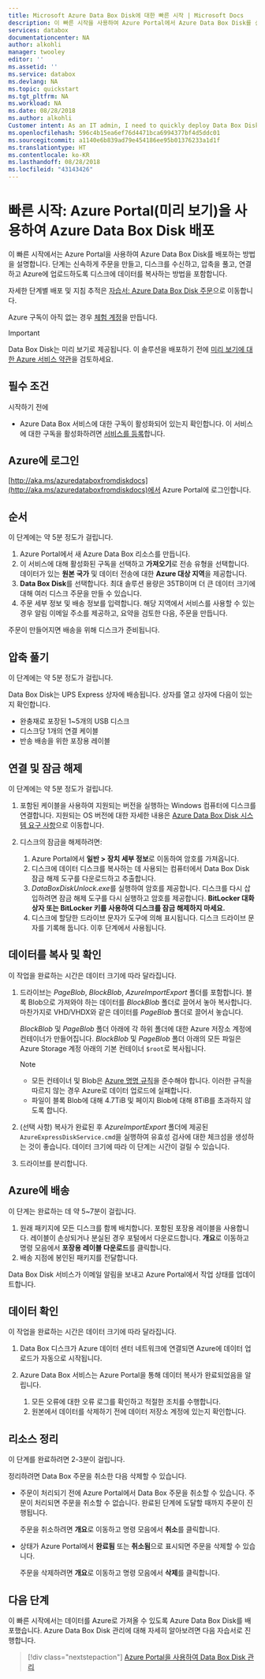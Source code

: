 ```yaml
---
title: Microsoft Azure Data Box Disk에 대한 빠른 시작 | Microsoft Docs
description: 이 빠른 시작을 사용하여 Azure Portal에서 Azure Data Box Disk를 신속하게 배포
services: databox
documentationcenter: NA
author: alkohli
manager: twooley
editor: ''
ms.assetid: ''
ms.service: databox
ms.devlang: NA
ms.topic: quickstart
ms.tgt_pltfrm: NA
ms.workload: NA
ms.date: 08/28/2018
ms.author: alkohli
Customer intent: As an IT admin, I need to quickly deploy Data Box Disk so as to import data into Azure.
ms.openlocfilehash: 596c4b15ea6ef76d4471bca6994377bf4d5ddc01
ms.sourcegitcommit: a1140e6b839ad79e454186ee95b01376233a1d1f
ms.translationtype: HT
ms.contentlocale: ko-KR
ms.lasthandoff: 08/28/2018
ms.locfileid: "43143426"
---
```

# <a name="quickstart-deploy-azure-data-box-disk-using-the-azure-portal-preview"></a>빠른 시작: Azure Portal(미리 보기)을 사용하여 Azure Data Box Disk 배포

이 빠른 시작에서는 Azure Portal을 사용하여 Azure Data Box Disk를 배포하는 방법을 설명합니다. 단계는 신속하게 주문을 만들고, 디스크를 수신하고, 압축을 풀고, 연결하고 Azure에 업로드하도록 디스크에 데이터를 복사하는 방법을 포함합니다. 

자세한 단계별 배포 및 지침 추적은 [자습서: Azure Data Box Disk 주문](data-box-disk-deploy-ordered.md)으로 이동합니다. 

Azure 구독이 아직 없는 경우 [체험 계정](https://azure.microsoft.com/en-us/free/?WT.mc_id=A261C142F)을 만듭니다.

> [!IMPORTANT]
> Data Box Disk는 미리 보기로 제공됩니다. 이 솔루션을 배포하기 전에 [미리 보기에 대한 Azure 서비스 약관](https://azure.microsoft.com/support/legal/preview-supplemental-terms/)을 검토하세요.

## <a name="prerequisites"></a>필수 조건

시작하기 전에

- Azure Data Box 서비스에 대한 구독이 활성화되어 있는지 확인합니다. 이 서비스에 대한 구독을 활성화하려면 [서비스를 등록](http://aka.ms/azuredataboxfromdiskdocs)합니다.

## <a name="sign-in-to-azure"></a>Azure에 로그인

[http://aka.ms/azuredataboxfromdiskdocs](http://aka.ms/azuredataboxfromdiskdocs)에서 Azure Portal에 로그인합니다.

## <a name="order"></a>순서

이 단계에는 약 5분 정도가 걸립니다.

1. Azure Portal에서 새 Azure Data Box 리소스를 만듭니다. 
2. 이 서비스에 대해 활성화된 구독을 선택하고 **가져오기**로 전송 유형을 선택합니다. 데이터가 있는 **원본 국가** 및 데이터 전송에 대한 **Azure 대상 지역**을 제공합니다.
3. **Data Box Disk**를 선택합니다. 최대 솔루션 용량은 35TB이며 더 큰 데이터 크기에 대해 여러 디스크 주문을 만들 수 있습니다.  
4. 주문 세부 정보 및 배송 정보를 입력합니다. 해당 지역에서 서비스를 사용할 수 있는 경우 알림 이메일 주소를 제공하고, 요약을 검토한 다음, 주문을 만듭니다. 

주문이 만들어지면 배송을 위해 디스크가 준비됩니다. 

## <a name="unpack"></a>압축 풀기

이 단계에는 약 5분 정도가 걸립니다.

Data Box Disk는 UPS Express 상자에 배송됩니다. 상자를 열고 상자에 다음이 있는지 확인합니다.

- 완충재로 포장된 1~5개의 USB 디스크
- 디스크당 1개의 연결 케이블 
- 반송 배송을 위한 포장용 레이블

## <a name="connect-and-unlock"></a>연결 및 잠금 해제

이 단계에는 약 5분 정도가 걸립니다.

1. 포함된 케이블을 사용하여 지원되는 버전을 실행하는 Windows 컴퓨터에 디스크를 연결합니다. 지원되는 OS 버전에 대한 자세한 내용은 [Azure Data Box Disk 시스템 요구 사항](data-box-disk-system-requirements.md)으로 이동합니다. 
2. 디스크의 잠금을 해제하려면:

    1. Azure Portal에서 **일반 > 장치 세부 정보**로 이동하여 암호를 가져옵니다.
    2. 디스크에 데이터 디스크를 복사하는 데 사용되는 컴퓨터에서 Data Box Disk 잠금 해제 도구를 다운로드하고 추출합니다. 
    3. *DataBoxDiskUnlock.exe*를 실행하여 암호를 제공합니다. 디스크를 다시 삽입하려면 잠금 해제 도구를 다시 실행하고 암호를 제공합니다. **BitLocker 대화 상자 또는 BitLocker 키를 사용하여 디스크를 잠금 해제하지 마세요.** 
    4. 디스크에 할당한 드라이브 문자가 도구에 의해 표시됩니다. 디스크 드라이브 문자를 기록해 둡니다. 이후 단계에서 사용됩니다.

## <a name="copy-data-and-verify"></a>데이터를 복사 및 확인

이 작업을 완료하는 시간은 데이터 크기에 따라 달라집니다. 

1. 드라이브는 *PageBlob*, *BlockBlob*, *AzureImportExport* 폴더를 포함합니다. 블록 Blob으로 가져와야 하는 데이터를 *BlockBlob* 폴더로 끌어서 놓아 복사합니다. 마찬가지로 VHD/VHDX와 같은 데이터를 *PageBlob* 폴더로 끌어서 놓습니다.

    *BlockBlob* 및 *PageBlob* 폴더 아래에 각 하위 폴더에 대한 Azure 저장소 계정에 컨테이너가 만들어집니다. *BlockBlob* 및 *PageBlob* 폴더 아래의 모든 파일은 Azure Storage 계정 아래의 기본 컨테이너 `$root`로 복사됩니다.

    > [!NOTE] 
    > - 모든 컨테이너 및 Blob은 [Azure 명명 규칙](data-box-disk-limits.md#azure-block-blob-and-page-blob-naming-conventions)을 준수해야 합니다. 이러한 규칙을 따르지 않는 경우 Azure로 데이터 업로드에 실패합니다.
    > - 파일이 블록 Blob에 대해 4.7TiB 및 페이지 Blob에 대해 8TiB를 초과하지 않도록 합니다.

2. (선택 사항) 복사가 완료된 후 *AzureImportExport* 폴더에 제공된 `AzureExpressDiskService.cmd`을 실행하여 유효성 검사에 대한 체크섬을 생성하는 것이 좋습니다. 데이터 크기에 따라 이 단계는 시간이 걸릴 수 있습니다. 
3. 드라이브를 분리합니다. 


## <a name="ship-to-azure"></a>Azure에 배송

이 단계는 완료하는 데 약 5~7분이 걸립니다.

1. 원래 패키지에 모든 디스크를 함께 배치합니다. 포함된 포장용 레이블을 사용합니다. 레이블이 손상되거나 분실된 경우 포털에서 다운로드합니다. **개요**로 이동하고 명령 모음에서 **포장용 레이블 다운로드**를 클릭합니다.
2. 배송 지점에 봉인된 패키지를 전달합니다.  

Data Box Disk 서비스가 이메일 알림을 보내고 Azure Portal에서 작업 상태를 업데이트합니다.


## <a name="verify-your-data"></a>데이터 확인

이 작업을 완료하는 시간은 데이터 크기에 따라 달라집니다.

1. Data Box 디스크가 Azure 데이터 센터 네트워크에 연결되면 Azure에 데이터 업로드가 자동으로 시작됩니다. 
2. Azure Data Box 서비스는 Azure Portal을 통해 데이터 복사가 완료되었음을 알립니다. 
    
    1. 모든 오류에 대한 오류 로그를 확인하고 적절한 조치를 수행합니다.
    2. 원본에서 데이터를 삭제하기 전에 데이터 저장소 계정에 있는지 확인합니다.

## <a name="clean-up-resources"></a>리소스 정리

이 단계를 완료하려면 2-3분이 걸립니다.

정리하려면 Data Box 주문을 취소한 다음 삭제할 수 있습니다.

- 주문이 처리되기 전에 Azure Portal에서 Data Box 주문을 취소할 수 있습니다. 주문이 처리되면 주문을 취소할 수 없습니다. 완료된 단계에 도달할 때까지 주문이 진행됩니다. 

    주문을 취소하려면 **개요**로 이동하고 명령 모음에서 **취소**를 클릭합니다.  

- 상태가 Azure Portal에서 **완료됨** 또는 **취소됨**으로 표시되면 주문을 삭제할 수 있습니다. 

    주문을 삭제하려면 **개요**로 이동하고 명령 모음에서 **삭제**를 클릭합니다.

## <a name="next-steps"></a>다음 단계

이 빠른 시작에서는 데이터를 Azure로 가져올 수 있도록 Azure Data Box Disk를 배포했습니다. Azure Data Box Disk 관리에 대해 자세히 알아보려면 다음 자습서로 진행합니다. 

> [!div class="nextstepaction"]
> [Azure Portal을 사용하여 Data Box Disk 관리](data-box-portal-ui-admin.md)


